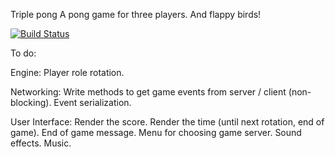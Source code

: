 Triple pong
A pong game for three players. And flappy birds!

[![Build Status](https://travis-ci.org/ryutaroikeda/triplepong.svg?branch=master)](https://travis-ci.org/ryutaroikeda/triplepong)

To do:

Engine:
Player role rotation.

Networking:
Write methods to get game events from server / client (non-blocking).
Event serialization.

User Interface:
Render the score.
Render the time (until next rotation, end of game).
End of game message.
Menu for choosing game server.
Sound effects.
Music.

